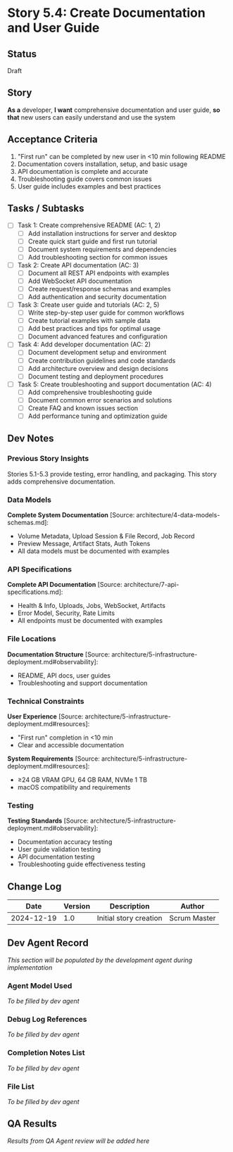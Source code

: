 # Story 5.4: Create Documentation and User Guide

## Status
Draft

## Story
**As a** developer,
**I want** comprehensive documentation and user guide,
**so that** new users can easily understand and use the system

## Acceptance Criteria
1. "First run" can be completed by new user in <10 min following README
2. Documentation covers installation, setup, and basic usage
3. API documentation is complete and accurate
4. Troubleshooting guide covers common issues
5. User guide includes examples and best practices

## Tasks / Subtasks
- [ ] Task 1: Create comprehensive README (AC: 1, 2)
  - [ ] Add installation instructions for server and desktop
  - [ ] Create quick start guide and first run tutorial
  - [ ] Document system requirements and dependencies
  - [ ] Add troubleshooting section for common issues
- [ ] Task 2: Create API documentation (AC: 3)
  - [ ] Document all REST API endpoints with examples
  - [ ] Add WebSocket API documentation
  - [ ] Create request/response schemas and examples
  - [ ] Add authentication and security documentation
- [ ] Task 3: Create user guide and tutorials (AC: 2, 5)
  - [ ] Write step-by-step user guide for common workflows
  - [ ] Create tutorial examples with sample data
  - [ ] Add best practices and tips for optimal usage
  - [ ] Document advanced features and configuration
- [ ] Task 4: Add developer documentation (AC: 2)
  - [ ] Document development setup and environment
  - [ ] Create contribution guidelines and code standards
  - [ ] Add architecture overview and design decisions
  - [ ] Document testing and deployment procedures
- [ ] Task 5: Create troubleshooting and support documentation (AC: 4)
  - [ ] Add comprehensive troubleshooting guide
  - [ ] Document common error scenarios and solutions
  - [ ] Create FAQ and known issues section
  - [ ] Add performance tuning and optimization guide

## Dev Notes

### Previous Story Insights
Stories 5.1-5.3 provide testing, error handling, and packaging. This story adds comprehensive documentation.

### Data Models
**Complete System Documentation** [Source: architecture/4-data-models-schemas.md]:
- Volume Metadata, Upload Session & File Record, Job Record
- Preview Message, Artifact Stats, Auth Tokens
- All data models must be documented with examples

### API Specifications
**Complete API Documentation** [Source: architecture/7-api-specifications.md]:
- Health & Info, Uploads, Jobs, WebSocket, Artifacts
- Error Model, Security, Rate Limits
- All endpoints must be documented with examples

### File Locations
**Documentation Structure** [Source: architecture/5-infrastructure-deployment.md#observability]:
- README, API docs, user guides
- Troubleshooting and support documentation

### Technical Constraints
**User Experience** [Source: architecture/5-infrastructure-deployment.md#resources]:
- "First run" completion in <10 min
- Clear and accessible documentation

**System Requirements** [Source: architecture/5-infrastructure-deployment.md#resources]:
- ≥24 GB VRAM GPU, 64 GB RAM, NVMe 1 TB
- macOS compatibility and requirements

### Testing
**Testing Standards** [Source: architecture/5-infrastructure-deployment.md#observability]:
- Documentation accuracy testing
- User guide validation testing
- API documentation testing
- Troubleshooting guide effectiveness testing

## Change Log
| Date | Version | Description | Author |
|------|---------|-------------|--------|
| 2024-12-19 | 1.0 | Initial story creation | Scrum Master |

## Dev Agent Record
*This section will be populated by the development agent during implementation*

### Agent Model Used
*To be filled by dev agent*

### Debug Log References
*To be filled by dev agent*

### Completion Notes List
*To be filled by dev agent*

### File List
*To be filled by dev agent*

## QA Results
*Results from QA Agent review will be added here*
